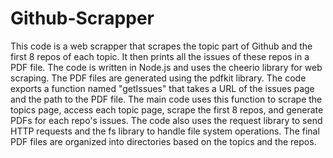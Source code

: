 # Github-Scrapper
This code is a web scrapper that scrapes the topic part of Github and the first 8 repos of each topic. It then prints all the issues of these repos in a PDF file. The code is written in Node.js and uses the cheerio library for web scraping. The PDF files are generated using the pdfkit library. The code exports a function named "getIssues" that takes a URL of the issues page and the path to the PDF file. The main code uses this function to scrape the topics page, access each topic page, scrape the first 8 repos, and generate PDFs for each repo's issues. The code also uses the request library to send HTTP requests and the fs library to handle file system operations. The final PDF files are organized into directories based on the topics and the repos.
